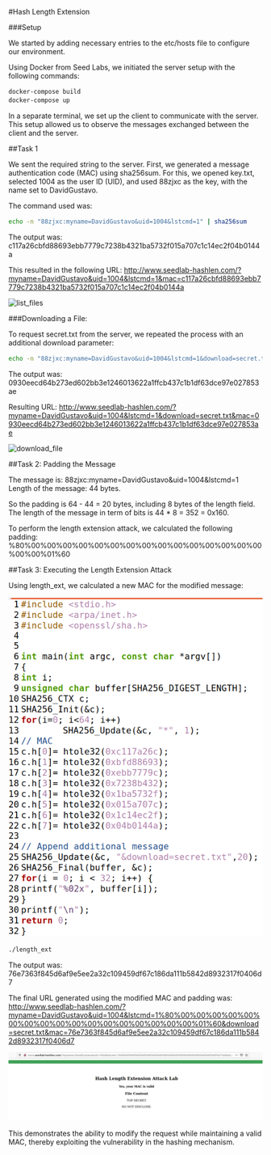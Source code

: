#Hash Length Extension

###Setup

We started by adding necessary entries to the etc/hosts file to configure our environment.

Using Docker from Seed Labs, we initiated the server setup with the following commands:

```bash
docker-compose build
docker-compose up
```

In a separate terminal, we set up the client to communicate with the server. This setup allowed us to observe the messages exchanged between the client and the server.

##Task 1

We sent the required string to the server. First, we generated a message authentication code (MAC) using sha256sum. For this, we opened key.txt, selected 1004 as the user ID (UID), and used 88zjxc as the key, with the name set to DavidGustavo.

The command used was:

```bash
echo -n "88zjxc:myname=DavidGustavo&uid=1004&lstcmd=1" | sha256sum
```

The output was: c117a26cbfd88693ebb7779c7238b4321ba5732f015a707c1c14ec2f04b0144a

This resulted in the following URL:
http://www.seedlab-hashlen.com/?myname=DavidGustavo&uid=1004&lstcmd=1&mac=c117a26cbfd88693ebb7779c7238b4321ba5732f015a707c1c14ec2f04b0144a


![list_files](/docs/images/listing.png)


###Downloading a File:

To request secret.txt from the server, we repeated the process with an additional download parameter:

```bash
echo -n "88zjxc:myname=DavidGustavo&uid=1004&lstcmd=1&download=secret.txt" | sha256sum
```

The output was:
0930eecd64b273ed602bb3e1246013622a1ffcb437c1b1df63dce97e027853ae

Resulting URL:
http://www.seedlab-hashlen.com/?myname=DavidGustavo&uid=1004&lstcmd=1&download=secret.txt&mac=0930eecd64b273ed602bb3e1246013622a1ffcb437c1b1df63dce97e027853ae

![download_file](/docs/images/download.png)

##Task 2: Padding the Message

The message is: 88zjxc:myname=DavidGustavo&uid=1004&lstcmd=1
Length of the message: 44 bytes.

So the padding is 64 - 44 = 20 bytes, including 8 bytes of the length field. The length of the message in term of bits is 44 * 8 = 352 = 0x160. 

To perform the length extension attack, we calculated the following padding: %80%00%00%00%00%00%00%00%00%00%00%00%00%00%00%00%00%00%01%60

##Task 3: Executing the Length Extension Attack

Using length_ext, we calculated a new MAC for the modified message:

![length_ext](/docs/images/length_ext.png)

```bash
./length_ext 
```

The output was: 76e7363f845d6af9e5ee2a32c109459df67c186da111b5842d8932317f0406d7

The final URL generated using the modified MAC and padding was: http://www.seedlab-hashlen.com/?myname=DavidGustavo&uid=1004&lstcmd=1%80%00%00%00%00%00%00%00%00%00%00%00%00%00%00%00%00%00%01%60&download=secret.txt&mac=76e7363f845d6af9e5ee2a32c109459df67c186da111b5842d8932317f0406d7

![exploit_done](/docs/images/exploit_done.png)

This demonstrates the ability to modify the request while maintaining a valid MAC, thereby exploiting the vulnerability in the hashing mechanism.



